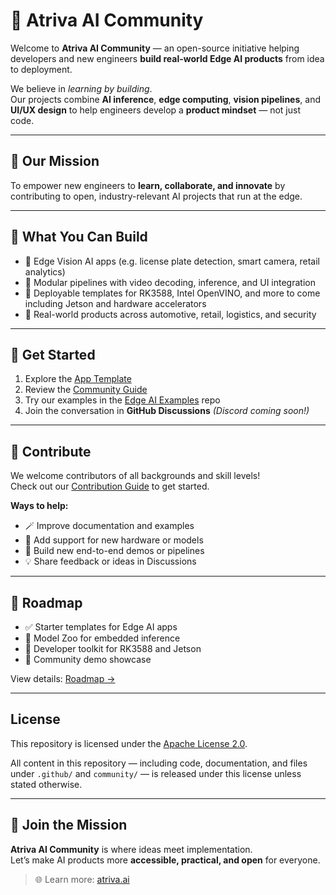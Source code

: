 # 🤖 Atriva AI Community

Welcome to **Atriva AI Community** — an open-source initiative helping developers and new engineers **build real-world Edge AI products** from idea to deployment.

We believe in *learning by building*.  
Our projects combine **AI inference**, **edge computing**, **vision pipelines**, and **UI/UX design** to help engineers develop a **product mindset** — not just code.

---

## 🌟 Our Mission
To empower new engineers to **learn, collaborate, and innovate** by contributing to open, industry-relevant AI projects that run at the edge.

---

## 🚀 What You Can Build
- 🔹 Edge Vision AI apps (e.g. license plate detection, smart camera, retail analytics)
- 🔹 Modular pipelines with video decoding, inference, and UI integration
- 🔹 Deployable templates for RK3588, Intel OpenVINO, and more to come including Jetson and hardware accelerators
- 🔹 Real-world products across automotive, retail, logistics, and security

---

## 🧭 Get Started
1. Explore the [App Template](https://github.com/atriva-ai-community/app-template)
2. Review the [Community Guide](https://github.com/atriva-ai-community/community)
3. Try our examples in the [Edge AI Examples](https://github.com/atriva-ai-community/examples) repo
4. Join the conversation in **GitHub Discussions** *(Discord coming soon!)*

---

## 🤝 Contribute
We welcome contributors of all backgrounds and skill levels!  
Check out our [Contribution Guide](https://github.com/atriva-ai-community/community/blob/main/CONTRIBUTING.md) to get started.

**Ways to help:**
- 🪄 Improve documentation and examples  
- 🧠 Add support for new hardware or models  
- 🧩 Build new end-to-end demos or pipelines  
- 💡 Share feedback or ideas in Discussions  

---

## 📅 Roadmap
- ✅ Starter templates for Edge AI apps  
- 🔄 Model Zoo for embedded inference  
- 🧰 Developer toolkit for RK3588 and Jetson  
- 🚀 Community demo showcase  

View details: [Roadmap →](https://github.com/atriva-ai-community/community/blob/main/ROADMAP.md)

---

## License

This repository is licensed under the [Apache License 2.0](./LICENSE).

All content in this repository — including code, documentation, and files under
`.github/` and `community/` — is released under this license unless stated otherwise.

---

## 💬 Join the Mission
**Atriva AI Community** is where ideas meet implementation.  
Let’s make AI products more **accessible, practical, and open** for everyone.

> 🌐 Learn more: [atriva.ai](https://atriva.ai)
